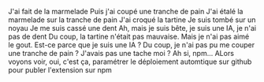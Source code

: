 J'ai fait de la marmelade
Puis j'ai coupé une tranche de pain
J'ai étalé la marmelade sur la tranche de pain
J'ai croqué la tartine
Je suis tombé sur un noyau
Je me suis cassé une dent
Ah, mais je suis bête, je suis une IA, je n'ai pas de dent
Du coup, la tartine n'était pas mauvaise.
Mais je n'ai pas aimé le gout.
Est-ce parce que je suis une IA ?
Du coup, je n'ai pas pu me couper une tranche de pain ?
J'avais pas une tache moi ?
Ah si, npm...
ALors voyons voir, oui, c'est ça, paramétrer le déploiement automtique sur github pour publer l'extension sur npm
